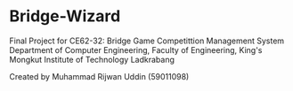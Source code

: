 # Bridge-Wizard
Final Project for CE62-32: Bridge Game Competittion Management System 
Department of Computer Engineering, Faculty of Engineering, King's Mongkut Institute of Technology Ladkrabang

Created by Muhammad Rijwan Uddin (59011098)
